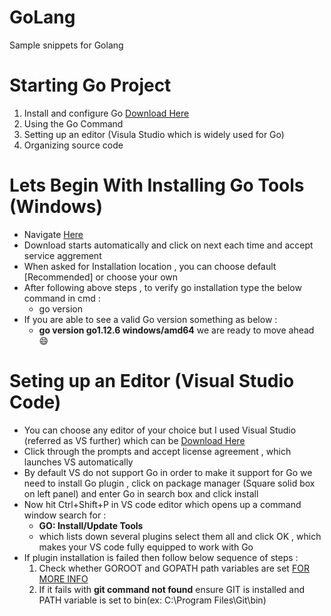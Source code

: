 # GoLang
Sample snippets for Golang

# Starting Go Project
1. Install and configure Go [Download Here](https://golang.org/dl/)
2. Using the Go Command
3. Setting up an editor (Visula Studio which is widely used for Go)
4. Organizing source code

# Lets Begin With Installing Go Tools (Windows)
* Navigate [Here](https://golang.org/dl/)
* Download starts automatically and click on next each time and accept service aggrement
* When asked for Installation location , you can choose default [Recommended] or choose your own 
* After following above steps , to verify go installation type the below command in cmd :
  - go version 
* If you are able to see a valid Go version something as below :
  - **go version go1.12.6 windows/amd64**  we are ready to move ahead :smile:
  
# Seting up an Editor (Visual Studio Code)   
* You can choose any editor of your choice but I used Visual Studio (referred as VS further) which can be [Download Here](https://code.visualstudio.com/)
* Click through the prompts and accept license agreement , which launches VS automatically
* By default VS do not support Go in order to make it support for Go we need to install Go plugin , click on package manager (Square solid   box on left panel) and enter Go in search box and click install 
* Now hit Ctrl+Shift+P in VS code editor which opens up a command window search for :
  - **GO: Install/Update Tools** 
  - which lists down several plugins select them all and click OK , which makes your VS code fully equipped to work with Go
* If plugin installation is failed then follow below sequence of steps :
  1. Check whether GOROOT and GOPATH path variables are set [FOR MORE INFO](https://golang.org/doc/code.html#GOPATH)
  2. If it fails with **git command not found** ensure GIT is installed and PATH variable is set to bin(ex: C:\Program Files\Git\bin) 
  
